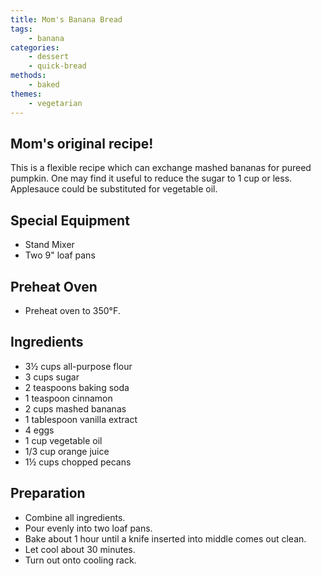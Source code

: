 ```yaml
---
title: Mom's Banana Bread
tags:
    - banana
categories: 
    - dessert
    - quick-bread
methods:
    - baked
themes:
    - vegetarian
---
```


## Mom's original recipe!
This is a flexible recipe which can exchange mashed bananas for pureed
pumpkin. One may find it useful to reduce the sugar to 1 cup or less.
Applesauce could be substituted for vegetable oil.

## Special Equipment

-   Stand Mixer
-   Two 9" loaf pans

## Preheat Oven

-   Preheat oven to 350°F.

## Ingredients

-   3½ cups all-purpose flour
-   3 cups sugar
-   2 teaspoons baking soda
-   1 teaspoon cinnamon
-   2 cups mashed bananas
-   1 tablespoon vanilla extract
-   4 eggs
-   1 cup vegetable oil
-   1/3 cup orange juice
-   1½ cups chopped pecans

## Preparation

-   Combine all ingredients.
-   Pour evenly into two loaf pans.
-   Bake about 1 hour until a knife inserted into middle comes out
    clean.
-   Let cool about 30 minutes.
-   Turn out onto cooling rack.
